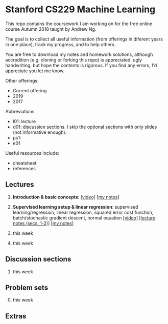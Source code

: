 # Stanford CS229 Machine Learning

This repo contains the coursework I am working on for the free online course Autumn 2018 taught by Andrew Ng.

The goal is to collect all useful information (from offerings in diferent years in one place), track my progress, and to help others.

You are free to download my notes and homework solutions, although accredition (e.g. cloning or forking this repo) is appreciated. ugly handwriting, but hope the contents is rigorous. If you find any errors, I'd appreciate you let me know.

Other offerings:

* Current offering
* 2019
* 2017



Abbreviations

* l01: lecture
* d01: discussion sections. I skip the optional sections with only slides (not informative enough).
* ps1:
* e01



Useful resources include:

* cheatsheet
* references



## Lectures

1. **Introduction & basic concepts**: [[video]](https://www.youtube.com/watch?v=jGwO_UgTS7I) [[my notes]](notes/l01_introduction.pdf)
2. **Supervised learning setup & linear regression**: supervised learning/regression, linear regression, squared error cost function, batch/stochastic gradient descent, normal equation [[video]](https://www.youtube.com/watch?v=4b4MUYve_U8&list=PLoROMvodv4rMiGQp3WXShtMGgzqpfVfbU&index=2&t=3127s) [[lecture notes (secs. 1-2)]](lectures/01_discriminative_algorithms.pdf) [[my notes]](notes/l02_ordinary_least_squares.pdf) 

3. this week
4. this week



## Discussion sections

1. this week



## Problem sets

0. this week



## Extras

